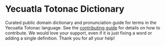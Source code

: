 
# Yecuatla Totonac Dictionary

Curated public domain dictionary and pronunciation guide for terms in the Yecuatla Totonac language. See the [contributing guide](https://github.com/drumworkteam/term/blob/make/.github/contributing.md) for details on how to contribute. We would love your support, even if it is just fixing a word or adding a single definition. Thank you for all your help!